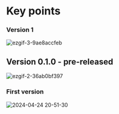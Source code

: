 # Key points

### Version 1 

![ezgif-3-9ae8accfeb](https://github.com/Mopsik62/Circles/assets/74981499/20443802-403b-49af-944c-4e4e2dfffe77)

## Version 0.1.0 - pre-released

![ezgif-2-36ab0bf397](https://github.com/Mopsik62/Circles/assets/74981499/a0835702-3514-4207-b369-81e1c7307f95)

### First version
![2024-04-24 20-51-30](https://github.com/Mopsik62/Circles/assets/74981499/0c8d1407-9699-4104-8084-bf9ab0559ac8)



